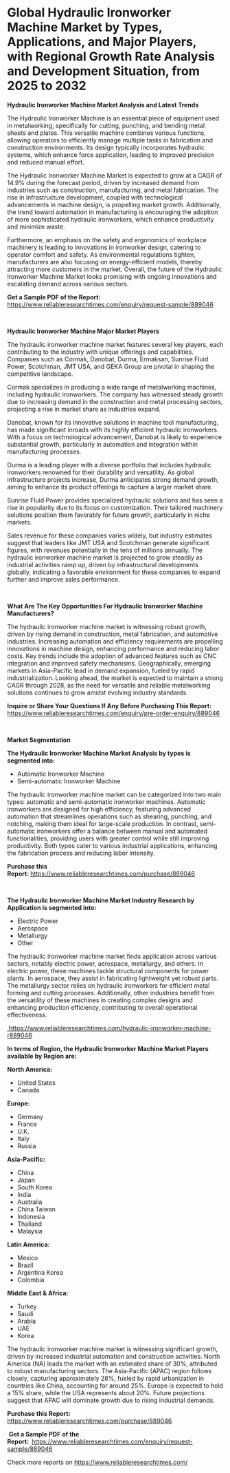 <p><h1>Global Hydraulic Ironworker Machine Market by Types, Applications, and Major Players, with Regional Growth Rate Analysis and Development Situation, from 2025 to 2032</h1></p><p><strong>Hydraulic Ironworker Machine Market Analysis and Latest Trends</strong></p>
<p><p>The Hydraulic Ironworker Machine is an essential piece of equipment used in metalworking, specifically for cutting, punching, and bending metal sheets and plates. This versatile machine combines various functions, allowing operators to efficiently manage multiple tasks in fabrication and construction environments. Its design typically incorporates hydraulic systems, which enhance force application, leading to improved precision and reduced manual effort.</p><p>The Hydraulic Ironworker Machine Market is expected to grow at a CAGR of 14.9% during the forecast period, driven by increased demand from industries such as construction, manufacturing, and metal fabrication. The rise in infrastructure development, coupled with technological advancements in machine design, is propelling market growth. Additionally, the trend toward automation in manufacturing is encouraging the adoption of more sophisticated hydraulic ironworkers, which enhance productivity and minimize waste.</p><p>Furthermore, an emphasis on the safety and ergonomics of workplace machinery is leading to innovations in ironworker design, catering to operator comfort and safety. As environmental regulations tighten, manufacturers are also focusing on energy-efficient models, thereby attracting more customers in the market. Overall, the future of the Hydraulic Ironworker Machine Market looks promising with ongoing innovations and escalating demand across various sectors.</p></p>
<p><strong>Get a Sample PDF of the Report:&nbsp;</strong> <a href="https://www.reliableresearchtimes.com/enquiry/request-sample/889046?utm_campaign=2237&utm_medium=2&utm_source=Github&utm_content=ia&utm_term=09042025&utm_id=hydraulic-ironworker-machine">https://www.reliableresearchtimes.com/enquiry/request-sample/889046</a></p>
<p>&nbsp;</p>
<p><strong>Hydraulic Ironworker Machine Major Market Players</strong></p>
<p><p>The hydraulic ironworker machine market features several key players, each contributing to the industry with unique offerings and capabilities. Companies such as Cormak, Danobat, Durma, Ermaksan, Sunrise Fluid Power, Scotchman, JMT USA, and GEKA Group are pivotal in shaping the competitive landscape.</p><p>Cormak specializes in producing a wide range of metalworking machines, including hydraulic ironworkers. The company has witnessed steady growth due to increasing demand in the construction and metal processing sectors, projecting a rise in market share as industries expand.</p><p>Danobat, known for its innovative solutions in machine tool manufacturing, has made significant inroads with its highly efficient hydraulic ironworkers. With a focus on technological advancement, Danobat is likely to experience substantial growth, particularly in automation and integration within manufacturing processes.</p><p>Durma is a leading player with a diverse portfolio that includes hydraulic ironworkers renowned for their durability and versatility. As global infrastructure projects increase, Durma anticipates strong demand growth, aiming to enhance its product offerings to capture a larger market share.</p><p>Sunrise Fluid Power provides specialized hydraulic solutions and has seen a rise in popularity due to its focus on customization. Their tailored machinery solutions position them favorably for future growth, particularly in niche markets.</p><p>Sales revenue for these companies varies widely, but industry estimates suggest that leaders like JMT USA and Scotchman generate significant figures, with revenues potentially in the tens of millions annually. The hydraulic ironworker machine market is projected to grow steadily as industrial activities ramp up, driven by infrastructural developments globally, indicating a favorable environment for these companies to expand further and improve sales performance.</p></p>
<p>&nbsp;</p>
<p><strong>What Are The Key Opportunities For Hydraulic Ironworker Machine Manufacturers?</strong></p>
<p><p>The hydraulic ironworker machine market is witnessing robust growth, driven by rising demand in construction, metal fabrication, and automotive industries. Increasing automation and efficiency requirements are propelling innovations in machine design, enhancing performance and reducing labor costs. Key trends include the adoption of advanced features such as CNC integration and improved safety mechanisms. Geographically, emerging markets in Asia-Pacific lead in demand expansion, fueled by rapid industrialization. Looking ahead, the market is expected to maintain a strong CAGR through 2028, as the need for versatile and reliable metalworking solutions continues to grow amidst evolving industry standards.</p></p>
<p><strong>Inquire or Share Your Questions If Any Before Purchasing This Report:</strong> <a href="https://www.reliableresearchtimes.com/enquiry/pre-order-enquiry/889046?utm_campaign=2237&utm_medium=2&utm_source=Github&utm_content=ia&utm_term=09042025&utm_id=hydraulic-ironworker-machine">https://www.reliableresearchtimes.com/enquiry/pre-order-enquiry/889046</a></p>
<p>&nbsp;</p>
<p><strong>Market Segmentation</strong></p>
<p><strong>The Hydraulic Ironworker Machine Market Analysis by types is segmented into:</strong></p>
<p><ul><li>Automatic Ironworker Machine</li><li>Semi-automatic Ironworker Machine</li></ul></p>
<p><p>The hydraulic ironworker machine market can be categorized into two main types: automatic and semi-automatic ironworker machines. Automatic ironworkers are designed for high efficiency, featuring advanced automation that streamlines operations such as shearing, punching, and notching, making them ideal for large-scale production. In contrast, semi-automatic ironworkers offer a balance between manual and automated functionalities, providing users with greater control while still improving productivity. Both types cater to various industrial applications, enhancing the fabrication process and reducing labor intensity.</p></p>
<p><strong>Purchase this Report:&nbsp;</strong><a href="https://www.reliableresearchtimes.com/purchase/889046?utm_campaign=2237&utm_medium=2&utm_source=Github&utm_content=ia&utm_term=09042025&utm_id=hydraulic-ironworker-machine">https://www.reliableresearchtimes.com/purchase/889046</a></p>
<p>&nbsp;</p>
<p><strong>The Hydraulic Ironworker Machine Market Industry Research by Application is segmented into:</strong></p>
<p><ul><li>Electric Power</li><li>Aerospace</li><li>Metallurgy</li><li>Other</li></ul></p>
<p><p>The hydraulic ironworker machine market finds application across various sectors, notably electric power, aerospace, metallurgy, and others. In electric power, these machines tackle structural components for power plants. In aerospace, they assist in fabricating lightweight yet robust parts. The metallurgy sector relies on hydraulic ironworkers for efficient metal forming and cutting processes. Additionally, other industries benefit from the versatility of these machines in creating complex designs and enhancing production efficiency, contributing to overall operational effectiveness.</p></p>
<p><a href="https://www.reliableresearchtimes.com/hydraulic-ironworker-machine-r889046?utm_campaign=2237&utm_medium=2&utm_source=Github&utm_content=ia&utm_term=09042025&utm_id=hydraulic-ironworker-machine">&nbsp;https://www.reliableresearchtimes.com/hydraulic-ironworker-machine-r889046</a></p>
<p><strong>In terms of Region, the Hydraulic Ironworker Machine Market Players available by Region are:</strong></p>
<p>
    <p> <strong> North America: </strong>
        <ul>
            <li>United States</li>
            <li>Canada</li>
        </ul>
        </p> 
    <p> <strong> Europe: </strong>
        <ul>
            <li>Germany</li>
            <li>France</li>
            <li>U.K.</li>
            <li>Italy</li>
            <li>Russia</li>
        </ul>
        </p> 
    <p> <strong> Asia-Pacific: </strong>
        <ul>
            <li>China</li>
            <li>Japan</li>
            <li>South Korea</li>
            <li>India</li>
            <li>Australia</li>
            <li>China Taiwan</li>
            <li>Indonesia</li>
            <li>Thailand</li>
            <li>Malaysia</li>
        </ul>
        </p> 
    <p> <strong> Latin America: </strong>
        <ul>
            <li>Mexico</li>
            <li>Brazil</li>
            <li>Argentina Korea</li>
            <li>Colombia</li>
        </ul>
        </p> 
    <p> <strong> Middle East & Africa: </strong>
        <ul>
            <li>Turkey</li>
            <li>Saudi</li>
            <li>Arabia</li>
            <li>UAE</li>
            <li>Korea</li>
        </ul>
    </p>
    </p>
<p><p>The hydraulic ironworker machine market is witnessing significant growth, driven by increased industrial automation and construction activities. North America (NA) leads the market with an estimated share of 30%, attributed to robust manufacturing sectors. The Asia-Pacific (APAC) region follows closely, capturing approximately 28%, fueled by rapid urbanization in countries like China, accounting for around 25%. Europe is expected to hold a 15% share, while the USA represents about 20%. Future projections suggest that APAC will dominate growth due to rising industrial demands.</p></p>
<p><strong>Purchase this Report: </strong><a href="https://www.reliableresearchtimes.com/purchase/889046?utm_campaign=2237&utm_medium=2&utm_source=Github&utm_content=ia&utm_term=09042025&utm_id=hydraulic-ironworker-machine">https://www.reliableresearchtimes.com/purchase/889046</a></p>
<p>&nbsp;<strong>Get a Sample PDF of the Report:&nbsp;&nbsp;</strong><a href="https://www.reliableresearchtimes.com/enquiry/request-sample/889046?utm_campaign=2237&utm_medium=2&utm_source=Github&utm_content=ia&utm_term=09042025&utm_id=hydraulic-ironworker-machine">https://www.reliableresearchtimes.com/enquiry/request-sample/889046</a></p>
<p><strong></strong></p>
<p>Check more reports on <a href="https://www.reliableresearchtimes.com/?utm_campaign=2237&utm_medium=2&utm_source=Github&utm_content=ia&utm_term=09042025&utm_id=hydraulic-ironworker-machine">https://www.reliableresearchtimes.com/</a></p>